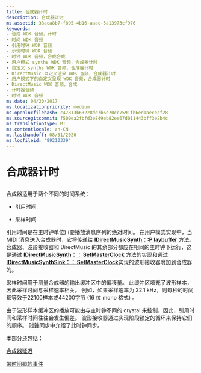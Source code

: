 ```yaml
---
title: 合成器计时
description: 合成器计时
ms.assetid: 38aca8b7-f895-4b16-aaac-5a13973cf976
keywords:
- 合成 WDK 音频，计时
- 时间 WDK 音频
- 引用时钟 WDK 音频
- 示例时钟 WDK 音频
- 时钟 WDK 音频，合成合成
- 用户模式 synths WDK 音频，合成器计时
- 自定义 synths WDK 音频，合成器计时
- DirectMusic 自定义渲染 WDK 音频，合成器计时
- 用户模式下的自定义呈现 WDK 音频，合成器计时
- DirectMusic WDK 音频，合成
- 计时器音频
- 时钟 WDK 音频
ms.date: 04/20/2017
ms.localizationpriority: medium
ms.openlocfilehash: c47813b63228dd7b6e70cc7591fb6ed1aececf28
ms.sourcegitcommit: f500ea2fbfd3e849eb82ee67d011443bff3e2b4c
ms.translationtype: MT
ms.contentlocale: zh-CN
ms.lasthandoff: 08/31/2020
ms.locfileid: "89210339"
---
```

# <a name="synthesizer-timing"></a>合成器计时


## <span id="synthesizer_timing"></span><span id="SYNTHESIZER_TIMING"></span>


合成器适用于两个不同的时间系统：

-   引用时间

-   采样时间

引用时间是在主时钟单位)  (要播放消息序列的绝对时间。 在用户模式实现中，当 MIDI 消息送入合成器时，它将传递给 [**IDirectMusicSynth：:P laybuffer**](/windows/desktop/api/dmusics/nf-dmusics-idirectmusicsynth-playbuffer) 方法。 合成器、波形接收器和 DirectMusic 的其余部分都应在相同的主时钟下运行，这是通过 [**IDirectMusicSynth：： SetMasterClock**](/windows/desktop/api/dmusics/nf-dmusics-idirectmusicsynth-setmasterclock) 方法的实现和通过 [**IDirectMusicSynthSink：： SetMasterClock**](/windows/desktop/api/dmusics/nf-dmusics-idirectmusicsynthsink-setmasterclock)实现的波形接收器附加到合成器的。

采样时间用于测量合成器的输出缓冲区中的偏移量。 此缓冲区填充了波形样本，因此采样时间与采样速率相关。 例如，如果采样速率为 22.1 kHz，则每秒的时间都等效于22100样本或44200字节 (16 位 mono 格式) 。

由于波形样本缓冲区的播放可能由与主时钟不同的 crystal 来控制，因此，引用时间和采样时间往往会发生偏差。 波形接收器通过实现阶段锁定的循环来保持它们的顺序。 [时钟](clock-synchronization.md)同步中介绍了此时钟同步。

本部分还包括：

[合成器延迟](synthesizer-latency.md)

[带时间戳的事件](time-stamped-events.md)

 

